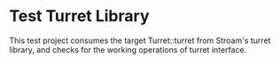 # Test Turret Library

This test project consumes the target Turret::turret from Stroam's turret library,
and checks for the working operations of turret interface.
